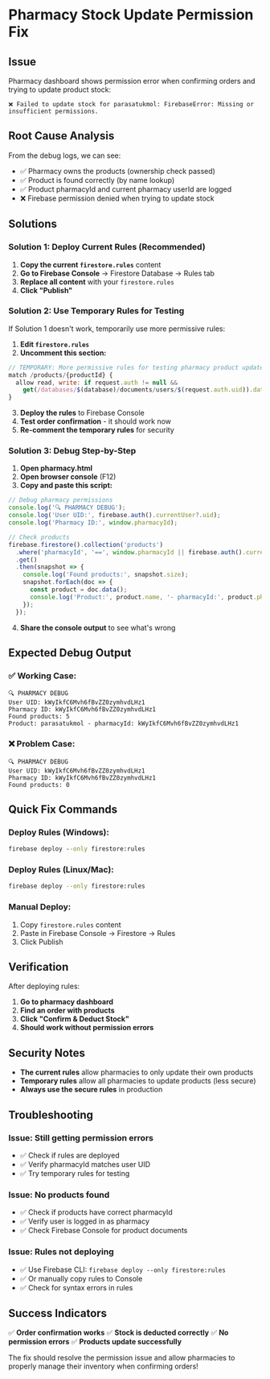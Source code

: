 # Pharmacy Stock Update Permission Fix

## Issue
Pharmacy dashboard shows permission error when confirming orders and trying to update product stock:

```
❌ Failed to update stock for parasatukmol: FirebaseError: Missing or insufficient permissions.
```

## Root Cause Analysis

From the debug logs, we can see:
- ✅ Pharmacy owns the products (ownership check passed)
- ✅ Product is found correctly (by name lookup)
- ✅ Product pharmacyId and current pharmacy userId are logged
- ❌ Firebase permission denied when trying to update stock

## Solutions

### Solution 1: Deploy Current Rules (Recommended)

1. **Copy the current `firestore.rules`** content
2. **Go to Firebase Console** → Firestore Database → Rules tab
3. **Replace all content** with your `firestore.rules`
4. **Click "Publish"**

### Solution 2: Use Temporary Rules for Testing

If Solution 1 doesn't work, temporarily use more permissive rules:

1. **Edit `firestore.rules`**
2. **Uncomment this section:**
```javascript
// TEMPORARY: More permissive rules for testing pharmacy product updates
match /products/{productId} {
  allow read, write: if request.auth != null &&
    get(/databases/$(database)/documents/users/$(request.auth.uid)).data.role == 'pharmacy';
}
```

3. **Deploy the rules** to Firebase Console
4. **Test order confirmation** - it should work now
5. **Re-comment the temporary rules** for security

### Solution 3: Debug Step-by-Step

1. **Open pharmacy.html**
2. **Open browser console** (F12)
3. **Copy and paste this script:**
```javascript
// Debug pharmacy permissions
console.log('🔍 PHARMACY DEBUG');
console.log('User UID:', firebase.auth().currentUser?.uid);
console.log('Pharmacy ID:', window.pharmacyId);

// Check products
firebase.firestore().collection('products')
  .where('pharmacyId', '==', window.pharmacyId || firebase.auth().currentUser?.uid)
  .get()
  .then(snapshot => {
    console.log('Found products:', snapshot.size);
    snapshot.forEach(doc => {
      const product = doc.data();
      console.log('Product:', product.name, '- pharmacyId:', product.pharmacyId);
    });
  });
```

4. **Share the console output** to see what's wrong

## Expected Debug Output

### ✅ Working Case:
```
🔍 PHARMACY DEBUG
User UID: kWyIkfC6Mvh6fBvZZ0zymhvdLHz1
Pharmacy ID: kWyIkfC6Mvh6fBvZZ0zymhvdLHz1
Found products: 5
Product: parasatukmol - pharmacyId: kWyIkfC6Mvh6fBvZZ0zymhvdLHz1
```

### ❌ Problem Case:
```
🔍 PHARMACY DEBUG
User UID: kWyIkfC6Mvh6fBvZZ0zymhvdLHz1
Pharmacy ID: kWyIkfC6Mvh6fBvZZ0zymhvdLHz1
Found products: 0
```

## Quick Fix Commands

### Deploy Rules (Windows):
```cmd
firebase deploy --only firestore:rules
```

### Deploy Rules (Linux/Mac):
```bash
firebase deploy --only firestore:rules
```

### Manual Deploy:
1. Copy `firestore.rules` content
2. Paste in Firebase Console → Firestore → Rules
3. Click Publish

## Verification

After deploying rules:

1. **Go to pharmacy dashboard**
2. **Find an order with products**
3. **Click "Confirm & Deduct Stock"**
4. **Should work without permission errors**

## Security Notes

- **The current rules** allow pharmacies to only update their own products
- **Temporary rules** allow all pharmacies to update products (less secure)
- **Always use the secure rules** in production

## Troubleshooting

### Issue: Still getting permission errors
- ✅ Check if rules are deployed
- ✅ Verify pharmacyId matches user UID
- ✅ Try temporary rules for testing

### Issue: No products found
- ✅ Check if products have correct pharmacyId
- ✅ Verify user is logged in as pharmacy
- ✅ Check Firebase Console for product documents

### Issue: Rules not deploying
- ✅ Use Firebase CLI: `firebase deploy --only firestore:rules`
- ✅ Or manually copy rules to Console
- ✅ Check for syntax errors in rules

## Success Indicators

✅ **Order confirmation works**
✅ **Stock is deducted correctly**
✅ **No permission errors**
✅ **Products update successfully**

The fix should resolve the permission issue and allow pharmacies to properly manage their inventory when confirming orders!
